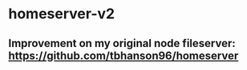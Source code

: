 # homeserver-v2
## Improvement on my original node fileserver: https://github.com/tbhanson96/homeserver
